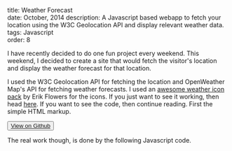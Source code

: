 title: Weather Forecast  
date: October, 2014
description: A Javascript based webapp to fetch your location using the W3C Geolocation API and display relevant weather data.
tags: Javascript  
order: 8

I have recently decided to do one fun project every weekend. This weekend, I decided to create a site that would fetch the visitor's location and display the weather forecast for that location.

I used the W3C Geolocation API for fetching the location and OpenWeather Map's API for fetching weather forecasts. I used an [awesome weather icon pack](http://erikflowers.github.io/weather-icons/) by Erik Flowers for the icons. If you just want to see it working, then head [here](../static/weather/index.html). If you want to see the code, then continue reading. First the simple HTML markup.

<button type="button" class="btn btn-info ">[View on Github](http://github.com/astronomersiva/weather/)</button>

The real work though, is done by the following Javascript code.
<script src="https://gist.github.com/astronomersiva/15ebf47a9dedf4bbcb82.js"></script>
